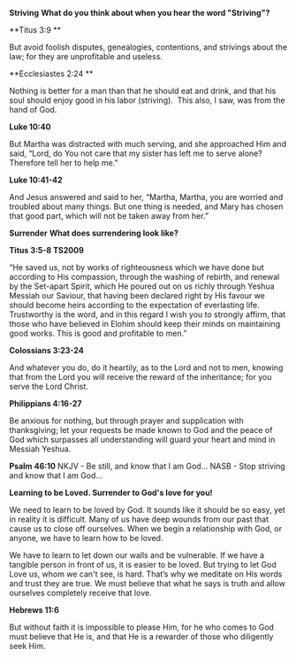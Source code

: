 **Striving**
**What do you think about when you hear the word "Striving"?**

**Titus 3:9 **

But avoid foolish disputes, genealogies, contentions, and strivings about the law; for they are unprofitable and useless.

**Ecclesiastes 2:24 **

Nothing is better for a man than that he should eat and drink, and that his soul should enjoy good in his labor (striving).  This also, I saw, was from the hand of God.

**Luke 10:40**

But Martha was distracted with much serving, and she approached Him and said, “Lord, do You not care that my sister has left me to serve alone? Therefore tell her to help me."

**Luke 10:41-42**

And Jesus answered and said to her, “Martha, Martha, you are worried and troubled about many things. But one thing is needed, and Mary has chosen that good part, which will not be taken away from her.”

**Surrender**
**What does surrendering look like?**

**Titus 3:5-8 TS2009**

“He saved us, not by works of righteousness which we have done but according to His compassion, through the washing of rebirth, and renewal by the Set-apart Spirit, which He poured out on us richly through Yeshua  Messiah our Saviour, that having been declared right by His favour we should become heirs according to the expectation of everlasting life. Trustworthy is the word, and in this regard I wish you to strongly affirm, that those who have believed in Elohim should keep their minds on maintaining good works. This is good and profitable to men.”

**Colossians 3:23-24**

And whatever you do, do it heartily, as to the Lord and not to men, knowing that from the Lord you will receive the reward of the inheritance; for you serve the Lord Christ.

**Philippians 4:16-27**

Be anxious for nothing, but through prayer and supplication with thanksgiving; let your requests be made known to God and the peace of God which surpasses all understanding will guard your heart and mind in Messiah Yeshua.

**Psalm 46:10**
NKJV - Be still, and know that I am God...
NASB - Stop striving and know that I am God...

**Learning to be Loved. Surrender to God's love for you!**

We need to learn to be loved by God. It sounds like it should be so easy, yet in reality it is difficult. Many of us have deep wounds from our past that cause us to close off ourselves. When we begin a relationship with God, or anyone, we have to learn how to be loved.

We have to learn to let down our walls and be vulnerable. If we have a tangible person in front of us, it is easier to be loved. But trying to let God Love us, whom we can't see, is hard. That’s why we meditate on His words and trust they are true. We must believe that what he says is truth and allow ourselves completely receive that love.

**Hebrews 11:6**

But without faith it is impossible to please Him, for he who comes to God must believe that He is, and that He is a rewarder of those who diligently seek Him.